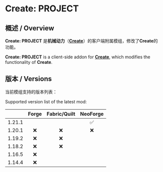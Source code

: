# Create: PROJECT

## 概述 / Overview

**Create: PROJECT** 是**机械动力**（[**Create**](https://modrinth.com/mod/create)）的客户端附属模组，修改了**Create**的功能。

**Create: PROJECT** is a client-side addon for [**Create**](https://modrinth.com/mod/create), which modifies the functionality of **Create**.

## 版本 / Versions
当前模组支持的版本列表：

Supported version list of the latest mod:

||Forge|Fabric/Quilt|NeoForge|
|:-:|:-:|:-:|:-:|
|1.21.1|||✅|
|1.20.1|❌|❌|❌|
|1.19.2|❌|❌||
|1.18.2|❌|❌||
|1.16.5|❌|||
|1.14.4|❌|||